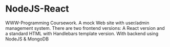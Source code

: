 # NodeJS-React

WWW-Programming Coursework. A mock Web site with user/admin management system.
There are two frontend versions:  A React version and a standard HTML with Handlebars template version.
With backend using NodeJS & MongoDB
